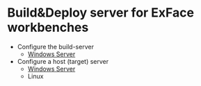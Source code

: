 # Build&Deploy server for ExFace workbenches

- Configure the build-server
	- [Windows Server](Build_server_setup/Windows_Server_as_build_server.md)
- Configure a host (target) server
    - [Windows Server](Client_setup/Windows_Server_host_setup.md)
    - Linux <TODO>